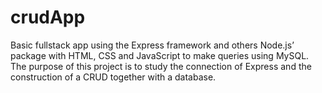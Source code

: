 # crudApp

Basic fullstack app using the Express framework and others Node.js’ package with HTML, CSS and JavaScript to make queries using MySQL. The purpose of this project is to study the connection of Express and the construction of a CRUD together with a database.